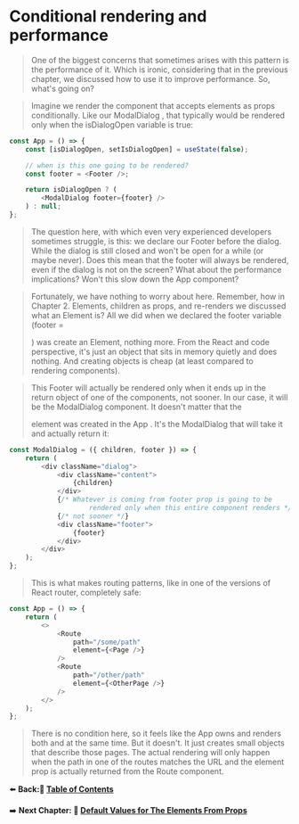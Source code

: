 # Conditional rendering and performance

> One of the biggest concerns that sometimes arises with this pattern is the performance of it. Which is ironic, considering that in the previous chapter, we discussed how to use it to improve performance. So, what's going on?

> Imagine we render the component that accepts elements as props conditionally. Like our ModalDialog , that typically would be rendered only when the isDialogOpen variable is true:

```JavaScript
const App = () => {
    const [isDialogOpen, setIsDialogOpen] = useState(false);

    // when is this one going to be rendered?
    const footer = <Footer />;

    return isDialogOpen ? (
        <ModalDialog footer={footer} />
    ) : null;
};
```

> The question here, with which even very experienced developers sometimes struggle, is this: we declare our Footer before the dialog. While the dialog is still closed and won't be open for a while (or maybe never). Does this mean that the footer will always be rendered, even if the dialog is not on the screen? What about the performance implications? Won't this slow down the App component?

> Fortunately, we have nothing to worry about here. Remember, how in Chapter 2. Elements, children as props, and re-renders we discussed what an Element is? All we did when we declared the footer variable (footer = <Footer />) was create an Element, nothing more. From the React and code perspective, it's just an object that sits in memory quietly and does nothing. And creating objects is cheap (at least compared to rendering components).

> This Footer will actually be rendered only when it ends up in the return object of one of the components, not sooner. In our case, it will be the ModalDialog component. It doesn't matter that the <Footer /> element was created in the App . It's the ModalDialog that will take it and actually return it:

```JavaScript
const ModalDialog = ({ children, footer }) => {
    return (
        <div className="dialog">
            <div className="content">
                {children}
            </div>
            {/* Whatever is coming from footer prop is going to be
                    rendered only when this entire component renders */}
            {/* not sooner */}
            <div className="footer">
                {footer}
            </div>
        </div>
    );
};
```

> This is what makes routing patterns, like in one of the versions of React router, completely safe:

```JavaScript
const App = () => {
    return (
        <>
            <Route
                path="/some/path"
                element={<Page />}
            />
            <Route
                path="/other/path"
                element={<OtherPage />}
            />
        </>
    );
};
```

> There is no condition here, so it feels like the App owns and renders both <Page /> and <OtherPage /> at the same time. But it doesn't. It just creates small objects that describe those pages. The actual rendering will only happen when the path in one of the routes matches the URL and the element prop is actually returned from the Route component.

⬅️ **Back:📑 [Table of Contents](../../Readme.md)**

➡️ **Next Chapter: 🎨 [Default Values for The Elements From Props](./05-Default-Values-For-The-Elements-From-Props.md)**
